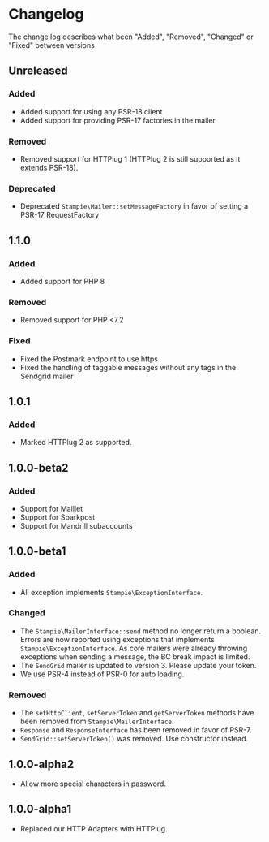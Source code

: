 # Changelog

The change log describes what been "Added", "Removed", "Changed" or "Fixed" between versions

## Unreleased

### Added

- Added support for using any PSR-18 client
- Added support for providing PSR-17 factories in the mailer

### Removed

- Removed support for HTTPlug 1 (HTTPlug 2 is still supported as it extends PSR-18).

### Deprecated

- Deprecated `Stampie\Mailer::setMessageFactory` in favor of setting a PSR-17 RequestFactory

## 1.1.0

### Added

- Added support for PHP 8

### Removed

- Removed support for PHP <7.2

### Fixed

- Fixed the Postmark endpoint to use https
- Fixed the handling of taggable messages without any tags in the Sendgrid mailer

## 1.0.1

### Added

- Marked HTTPlug 2 as supported.

## 1.0.0-beta2

### Added

- Support for Mailjet
- Support for Sparkpost
- Support for Mandrill subaccounts

## 1.0.0-beta1

### Added

- All exception implements `Stampie\ExceptionInterface`.

### Changed

- The `Stampie\MailerInterface::send` method no longer return a boolean. Errors are now reported using exceptions that implements `Stampie\ExceptionInterface`. As core mailers were already throwing exceptions when sending a message, the BC break impact is limited.
- The `SendGrid` mailer is updated to version 3. Please update your token.
- We use PSR-4 instead of PSR-0 for auto loading.

### Removed

- The `setHttpClient`, `setServerToken` and `getServerToken` methods have been removed from `Stampie\MailerInterface`.
- `Response` and `ResponseInterface` has been removed in favor of PSR-7.
- `SendGrid::setServerToken()` was removed. Use constructor instead.

## 1.0.0-alpha2

- Allow more special characters in password.

## 1.0.0-alpha1

- Replaced our HTTP Adapters with HTTPlug.
